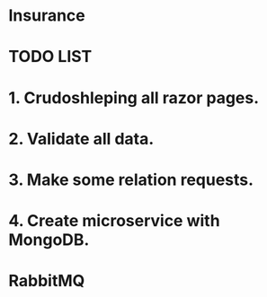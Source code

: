 # Insurance
# TODO LIST
# 1. Crudoshleping all razor pages.
# 2. Validate all data.
# 3. Make some relation requests.
# 4. Create microservice with MongoDB.
# RabbitMQ
